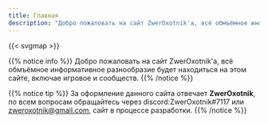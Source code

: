 ```yaml
---
title: Главная
description: "Добро пожаловать на сайт ZwerOxotnik'а, всё обмъёмное информативное разнообразие будет находиться на этом сайте"
---
```


{{< svgmap >}}

{{% notice info %}}
Добро пожаловать на сайт ZwerOxotnik'а, всё обмъёмное информативное разнообразие будет находиться на этом сайте, включае игровое и сообществ.
{{% /notice %}}

{{% notice tip %}}
За оформление данного сайта отвечает **ZwerOxotnik**, по всем вопросам обращайтесь через discord:ZwerOxotnik#7117
или  [zweroxotnik@gmail.com](mailto:zweroxotnik@gmail.com), сайт в процессе разработки.
{{% /notice %}}
